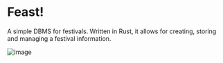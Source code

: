 # Feast!

A simple DBMS for festivals. Written in Rust, it allows for creating, storing and managing a festival information.

![image](https://github.com/frezario/feast_rs/assets/91615650/cc39ebba-98cd-4ab9-a139-02985b368a39)
